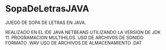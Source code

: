 # SopaDeLetrasJAVA
JUEGO DE SOPA DE LETRAS EN JAVA.

REALIZADO EN EL IDE JAVA NETBEANS UTILIZANDO LA VERSION DE JDK 11.
PROGRAMACION MULTIHILOS.
USO DE ARCHIVOS DE SONIDO FORMATO .WAV
USO DE ARCHIVOS DE ALMACENAMIENTO .DAT
